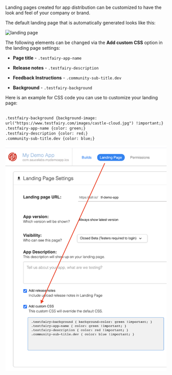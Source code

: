 
Landing pages created for app distribution can be customized to have the look and feel of your company or brand.

The default landing page that is automatically generated looks like this:

![landing page](/img/landing-page-customization-areas.png)

The following elements can be changed via the **Add custom CSS** option in the landing page settings:

 * **Page title** - `.testfairy-app-name`

 * **Release notes** - `.testfairy-description`

 * **Feedback Instructions** - `.community-sub-title.dev`

 * **Background** - `.testfairy-background`

Here is an example for CSS code you can use to customize your landing page:

```

.testfairy-background {background-image: url("https://www.testfairy.com/images/castle-cloud.jpg") !important;}
.testfairy-app-name {color: green;}
.testfairy-description {color: red;}
.community-sub-title.dev {color: blue;}

```

![css editing](/img/landing-page-customization-css-place.png)
